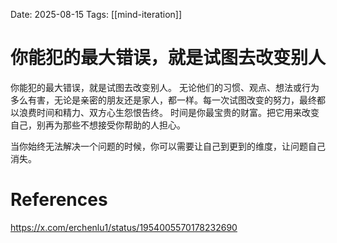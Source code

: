 Date: 2025-08-15
Tags: [[mind-iteration]]

# 你能犯的最大错误，就是试图去改变别人

你能犯的最大错误，就是试图去改变别人。 无论他们的习惯、观点、想法或行为多么有害，无论是亲密的朋友还是家人，都一样。每一次试图改变的努力，最终都以浪费时间和精力、双方心生怨恨告终。 时间是你最宝贵的财富。把它用来改变自己，别再为那些不想接受你帮助的人担心。

当你始终无法解决一个问题的时候，你可以需要让自己到更到的维度，让问题自己消失。

# References
https://x.com/erchenlu1/status/1954005570178232690
